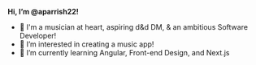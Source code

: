 **Hi, I’m @aparrish22!** 

- 👋 I'm a musician at heart, aspiring d&d DM, & an ambitious Software Developer!
- 👀 I’m interested in creating a music app!
- 🌱 I’m currently learning Angular, Front-end Design, and Next.js

<!---
aparrish22/aparrish22 is a ✨ special ✨ repository because its `README.md` (this file) appears on your GitHub profile.
You can click the Preview link to take a look at your changes.
--->

